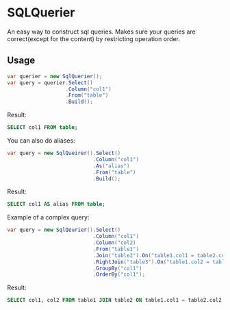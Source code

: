 # SQLQuerier
An easy way to construct sql queries. Makes sure your queries are correct(except for the content) by restricting operation order.

## Usage
```cs
var querier = new SqlQuerier();
var query = querier.Select()
                   .Column("col1")
                   .From("table")
                   .Build();
```
Result:
```sql
SELECT col1 FROM table;
```

You can also do aliases:
```cs
var query = new SqlQueirer().Select()
                            .Column("col1")
                            .As("alias")
                            .From("table")
                            .Build();
```

Result:
```sql
SELECT col1 AS alias FROM table;
```

Example of a complex query:
```cs
var query = new SqlQeurier().Select()
                            .Column("col1")
                            .Column("col2)
                            .From("table1")
                            .Join("table2").On("table1.col1 = table2.col2")
                            .RightJoin("table3").On("table1.col2 = table3.col2")
                            .GroupBy("col1")
                            .OrderBy("col1");
```

Result:
```sql
SELECT col1, col2 FROM table1 JOIN table2 ON table1.col1 = table2.col2 RIGHT JOIN table3 ON table1.col2 = table3.col2 GROUP BY col1 ORDER BY col1;
```
